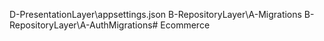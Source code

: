 D-PresentationLayer\appsettings.json
B-RepositoryLayer\A-Migrations
B-RepositoryLayer\A-AuthMigrations#   E c o m m e r c e  
 